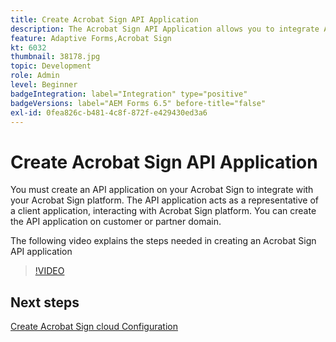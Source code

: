 ```yaml
---
title: Create Acrobat Sign API Application
description: The Acrobat Sign API Application allows you to integrate AEM Forms with Acrobat Sign
feature: Adaptive Forms,Acrobat Sign
kt: 6032
thumbnail: 38178.jpg
topic: Development
role: Admin
level: Beginner
badgeIntegration: label="Integration" type="positive"
badgeVersions: label="AEM Forms 6.5" before-title="false"
exl-id: 0fea826c-b481-4c8f-872f-e429430ed3a6
---
```

# Create Acrobat Sign API Application

You must create an API application on your Acrobat Sign to integrate with your Acrobat Sign platform. The API application acts as a representative of a client application, interacting with Acrobat Sign platform. You can create the API application on customer or partner domain. 

The following video explains the steps needed in creating an Acrobat Sign API application

>[!VIDEO](https://video.tv.adobe.com/v/38178?quality=12&learn=on)

## Next steps

[Create Acrobat Sign cloud Configuration](./create-adobe-sign-cloud-configuration.md)